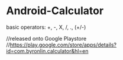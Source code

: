 # Android-Calculator
basic operators: +, -, X, /, ., (+/-)

//released onto Google Playstore
//https://play.google.com/store/apps/details?id=com.byronlin.calculator&hl=en

